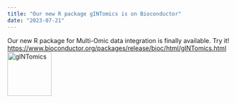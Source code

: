 ```yaml
---
title: "Our new R package gINTomics is on Bioconductor"
date: "2023-07-21"
---
```

Our new R package for Multi-Omic data integration is finally available. Try it! https://www.bioconductor.org/packages/release/bioc/html/gINTomics.html
<img align='left' alt = 'gINTomics' src='/media/gINTomics.png' height="100" width="100"> 

<!--more-->
